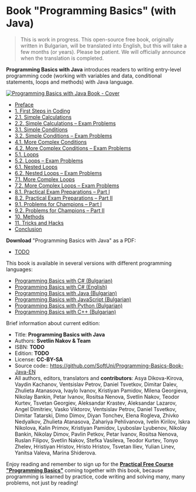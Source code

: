 # Book "Programming Basics" (with Java)

> This is work in progress. This open-source free book, originally written in Bulgarian, will be translated into English, but this will take a few months (or years). Please be patient. We will officially announce when the translation is completed.
> 
**Programming Basics with Java** introduces readers to writing entry-level programming code (working with variables and data, conditional statements, loops and methods) with Java language.


<a href="#"><img src="/assets/Java-Programming-Basics-Book-Cover.png" alt="Programming Basics with Java Book - Cover" class="readme-book-cover-image"/></a>

* [Preface](chapter-00-preface.md)
* [1. First Steps in Coding](chapter-01-first-steps-in-programming.md)
* [2.1. Simple Calculations](chapter-02-simple-calculations.md)
* [2.2. Simple Calculations – Exam Problems](chapter-02-simple-calculations-exam-problems.md)
* [3.1. Simple Conditions](chapter-03-simple-conditions.md)
* [3.2. Simple Conditions – Exam Problems](chapter-03-simple-conditions-exam-problems.md)
* [4.1. More Complex Conditions](chapter-04-complex-conditions.md)
* [4.2. More Complex Conditions – Exam Problems](chapter-04-complex-conditions-exam-problems.md)
* [5.1. Loops](chapter-05-loops.md)
* [5.2. Loops – Exam Problems](chapter-05-loops-exam-problems.md)
* [6.1. Nested Loops](chapter-06-nested-loops.md)
* [6.2. Nested Loops – Exam Problems](chapter-06-nested-loops-exam-problems.md)
* [7.1. More Complex Loops](chapter-07-complex-loops.md)
* [7.2. More Complex Loops – Exam Problems](chapter-07-complex-loops-exam-problems.md)
* [8.1. Practical Exam Preparations – Part I](chapter-08-exam-preparation.md)
* [8.2. Practical Exam Preparations – Part II](chapter-08-exam-preparation-part-2.md)
* [9.1. Problems for Champions – Part I](chapter-09-problems-for-champions.md)
* [9.2. Problems for Champions – Part II](chapter-09-problems-for-champions-part-2.md)
* [10. Methods](chapter-10-methods.md)
* [11. Tricks and Hacks](chapter-11-tricks-and-hacks.md)
* [Conclusion](chapter-12-conclusion.md)

**Download** "Programming Basics with Java" as a PDF:
* <a href="#">TODO</a>

This book is available in several versions with different programming languages:
* [Programming Basics with C# (Bulgarian)](https://csharp-book.softuni.bg)
* [Programming Basics with C# (English)](https://csharp-book.softuni.org)
* [Programming Basics with Java (Bulgarian)](https://java-book.softuni.bg)
* [Programming Basics with JavaScript (Bulgarian)](https://js-book.softuni.bg)
* [Programming Basics with Python (Bulgarian)](https://python-book.softuni.bg)
* [Programming Basics with C++ (Bulgarian)](https://cpp-book.softuni.bg)

Brief information about current edition:
* Title: **Programming Basics with Java**
* Authors: **Svetlin Nakov & Team**
* ISBN: **TODO**
* Edition: **TODO**
* License: **CC-BY-SA**
* Source code:: https://github.com/SoftUni/Programming-Basics-Book-Java-EN
* All authors, editors, translators and **contributors**: Asya Dikova-Kirova, Vaydin Kachanov, Ventsislav Petrov, Daniel Tsvetkov, Dimitar Dalev, Zhulieta Atanasova, Ivaylo Ivanov, Kristiyan Pamidov, Milena Georgieva, Nikolay Bankin, Petar Ivanov, Rositsa Nenova, Svetlin Nakov, Teodor Kurtev, Tsvetan Georgiev, Aleksandar Krastev, Aleksandar Lazarov, Angel Dimitriev, Vasko Viktorov, Ventsislav Petrov, Daniel Tsvetkov, Dimitar Tatarski, Dimo Dimov, Diyan Tonchev, Elena Rogleva, Zhivko Nedyalkov, Zhulieta Atanasova, Zahariya Pehlivanova, Ivelin Kirilov, Iskra Nikolova, Kalin Primov, Kristiyan Pamidov, Lyuboslav Lyubenov, Nikolay Bankin, Nikolay Dimov, Pavlin Petkov, Petar Ivanov, Rositsa Nenova, Ruslan Filipov, Svetlin Nakov, Stefka Vasileva, Teodor Kurtev, Tonyo Zhelev, Hristiyan Hristov, Hristo Hristov, Tsvetan Iliev, Yulian Linev, Yanitsa Valeva, Marina Shiderova.

Enjoy reading and remember to sign up for the [**Practical Free Course "Programming Basics"**](https://softuni.org/apply) coming together with this book, because programming is learned by practice, code writing and solving many, many problems, not just by reading!
